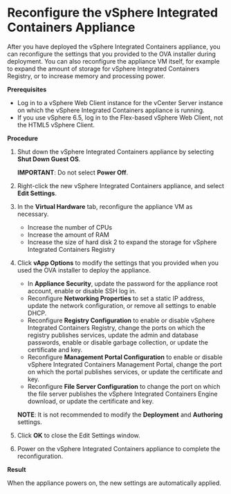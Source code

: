 # Reconfigure the vSphere Integrated Containers Appliance #

After you have deployed the vSphere Integrated Containers appliance, you can reconfigure the settings that you provided to the OVA installer during deployment. You can also reconfigure the appliance VM itself, for example to expand the amount of storage for vSphere Integrated Containers Registry, or to increase memory and processing power.

**Prerequisites**

- Log in to a vSphere Web Client instance for the vCenter Server instance on which the vSphere Integrated Containers appliance is running.
- If you use vSphere 6.5, log in to the Flex-based vSphere Web Client, not the HTML5 vSphere Client.

**Procedure**

1. Shut down the vSphere Integrated Containers appliance by selecting **Shut Down Guest OS**.

   **IMPORTANT**: Do not select **Power Off**.
4. Right-click the new vSphere Integrated Containers appliance, and select **Edit Settings**.
5. In the **Virtual Hardware** tab, reconfigure the appliance VM as necessary.

   - Increase the number of CPUs
   - Increase the amount of RAM
   - Increase the size of hard disk 2 to expand the storage for vSphere Integrated Containers Registry

6. Click **vApp Options** to modify the settings that you provided when you used the OVA installer to deploy the appliance.

   - In **Appliance Security**, update the password for the appliance root account, enable or disable SSH log in.
   - Reconfigure **Networking Properties** to set a static IP address, update the network configuration, or remove all settings to enable DHCP.
   - Reconfigure **Registry Configuration** to enable or disable vSphere Integrated Containers Registry, change the ports on which the registry publishes services, update the admin and database passwords, enable or disable garbage collection, or update the certificate and key.
   - Reconfigure **Management Portal Configuration** to enable or disable vSphere Integrated Containers Management Portal, change the port on which the portal publishes services, or update the certificate and key.
   - Reconfigure **File Server Configuration** to change the port on which the file server publishes the vSphere Integrated Containers Engine download, or update the certificate and key.

   **NOTE**: It is not recommended to modify the **Deployment** and **Authoring** settings.

7. Click **OK** to close the Edit Settings window.
8. Power on the vSphere Integrated Containers appliance to complete the reconfiguration.

**Result**

When the appliance powers on, the new settings are automatically applied.